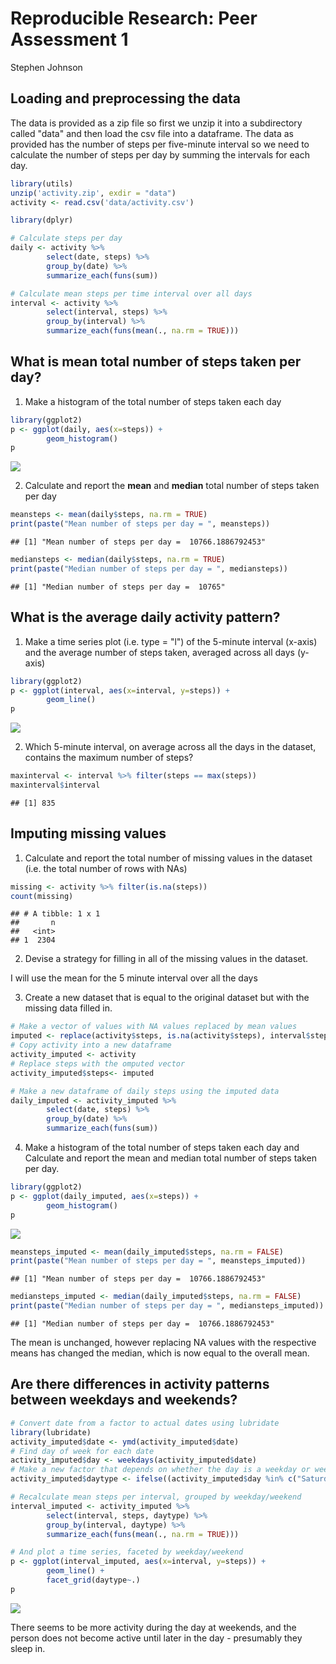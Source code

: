 # Reproducible Research: Peer Assessment 1
Stephen Johnson  



## Loading and preprocessing the data

The data is provided as a zip file so first we unzip it into a subdirectory called "data" and then load the csv file into a dataframe. The data as provided has the number of steps per five-minute interval so we need to calculate the number of steps per day by summing the intervals for each day.


```r
library(utils)
unzip('activity.zip', exdir = "data")
activity <- read.csv('data/activity.csv')

library(dplyr)

# Calculate steps per day
daily <- activity %>% 
        select(date, steps) %>%
        group_by(date) %>%
        summarize_each(funs(sum))

# Calculate mean steps per time interval over all days
interval <- activity %>% 
        select(interval, steps) %>%
        group_by(interval) %>%
        summarize_each(funs(mean(., na.rm = TRUE)))
```



## What is mean total number of steps taken per day?

1. Make a histogram of the total number of steps taken each day


```r
library(ggplot2)
p <- ggplot(daily, aes(x=steps)) +
        geom_histogram()
p
```

![](PA1_template_files/figure-html/unnamed-chunk-2-1.png)<!-- -->


2. Calculate and report the **mean** and **median** total number of steps taken per day


```r
meansteps <- mean(daily$steps, na.rm = TRUE)
print(paste("Mean number of steps per day = ", meansteps))
```

```
## [1] "Mean number of steps per day =  10766.1886792453"
```

```r
mediansteps <- median(daily$steps, na.rm = TRUE)
print(paste("Median number of steps per day = ", mediansteps))
```

```
## [1] "Median number of steps per day =  10765"
```


## What is the average daily activity pattern?

1. Make a time series plot (i.e. type = "l") of the 5-minute interval (x-axis)
and the average number of steps taken, averaged across all days (y-axis)


```r
library(ggplot2)
p <- ggplot(interval, aes(x=interval, y=steps)) +
        geom_line()
p
```

![](PA1_template_files/figure-html/unnamed-chunk-4-1.png)<!-- -->

2. Which 5-minute interval, on average across all the days in the dataset,
contains the maximum number of steps?


```r
maxinterval <- interval %>% filter(steps == max(steps))
maxinterval$interval
```

```
## [1] 835
```



## Imputing missing values

1. Calculate and report the total number of missing values in the dataset
(i.e. the total number of rows with NAs)


```r
missing <- activity %>% filter(is.na(steps))
count(missing)
```

```
## # A tibble: 1 x 1
##       n
##   <int>
## 1  2304
```


2. Devise a strategy for filling in all of the missing values in the dataset.

I will use the mean for the 5 minute interval over all the days

3. Create a new dataset that is equal to the original dataset but with the
missing data filled in.


```r
# Make a vector of values with NA values replaced by mean values
imputed <- replace(activity$steps, is.na(activity$steps), interval$steps)
# Copy activity into a new dataframe
activity_imputed <- activity
# Replace steps with the omputed vector
activity_imputed$steps<- imputed

# Make a new dataframe of daily steps using the imputed data
daily_imputed <- activity_imputed %>% 
        select(date, steps) %>%
        group_by(date) %>%
        summarize_each(funs(sum))
```


4. Make a histogram of the total number of steps taken each day and Calculate
and report the mean and median total number of steps taken per day. 


```r
library(ggplot2)
p <- ggplot(daily_imputed, aes(x=steps)) +
        geom_histogram()
p
```

![](PA1_template_files/figure-html/unnamed-chunk-8-1.png)<!-- -->


```r
meansteps_imputed <- mean(daily_imputed$steps, na.rm = FALSE)
print(paste("Mean number of steps per day = ", meansteps_imputed))
```

```
## [1] "Mean number of steps per day =  10766.1886792453"
```

```r
mediansteps_imputed <- median(daily_imputed$steps, na.rm = FALSE)
print(paste("Median number of steps per day = ", mediansteps_imputed))
```

```
## [1] "Median number of steps per day =  10766.1886792453"
```

The mean is unchanged, however replacing NA values with the respective means has changed the median, which is now equal to the overall mean.

## Are there differences in activity patterns between weekdays and weekends?


```r
# Convert date from a factor to actual dates using lubridate
library(lubridate)
activity_imputed$date <- ymd(activity_imputed$date)
# Find day of week for each date
activity_imputed$day <- weekdays(activity_imputed$date)
# Make a new factor that depends on whether the day is a weekday or weekend
activity_imputed$daytype <- ifelse((activity_imputed$day %in% c("Saturday", "Sunday")), "weekend", "weekday")

# Recalculate mean steps per interval, grouped by weekday/weekend
interval_imputed <- activity_imputed %>% 
        select(interval, steps, daytype) %>%
        group_by(interval, daytype) %>%
        summarize_each(funs(mean(., na.rm = TRUE)))

# And plot a time series, faceted by weekday/weekend
p <- ggplot(interval_imputed, aes(x=interval, y=steps)) +
        geom_line() +
        facet_grid(daytype~.)
p
```

![](PA1_template_files/figure-html/unnamed-chunk-10-1.png)<!-- -->

There seems to be more activity during the day at weekends, and the person does not become active until later in the day - presumably they sleep in.

